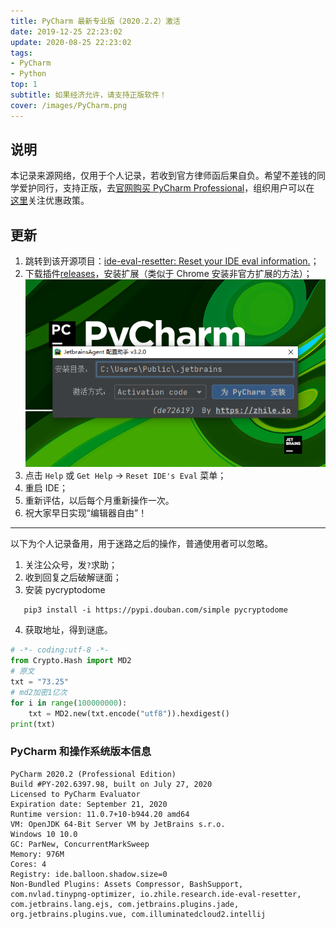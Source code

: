 ```yaml
---
title: PyCharm 最新专业版（2020.2.2）激活
date: 2019-12-25 22:23:02
update: 2020-08-25 22:23:02
tags: 
- PyCharm
- Python
top: 1
subtitle: 如果经济允许，请支持正版软件！
cover: /images/PyCharm.png
---
```


## 说明

本记录来源网络，仅用于个人记录，若收到官方律师函后果自负。希望不差钱的同学爱护同行，支持正版，去[官网购买 PyCharm Professional](https://www.jetbrains.com/zh-cn/pycharm/buy/#personal?billing=yearly)，组织用户可以在 [这里](https://www.jetbrains.com/zh-cn/pycharm/buy/#discounts?billing=yearly)关注优惠政策。

## 更新
1. 跳转到该开源项目：[ide-eval-resetter: Reset your IDE eval information.](https://gitee.com/pengzhile/ide-eval-resetter)；
2. 下载插件[releases](https://gitee.com/pengzhile/ide-eval-resetter/releases)，安装扩展（类似于 Chrome 安装非官方扩展的方法）；
![PyCharm-2020.2](/images/PyCharm-2020-2.png)
3. 点击 `Help` 或 `Get Help` -> `Reset IDE's Eval` 菜单；
4. 重启 IDE；
5. 重新评估，以后每个月重新操作一次。
6. 祝大家早日实现“编辑器自由”！
---
以下为个人记录备用，用于迷路之后的操作，普通使用者可以忽略。
1. 关注公众号，发`?`求助；
2. 收到回复之后破解谜面；
3. 安装 pycryptodome    
 ```plain
    pip3 install -i https://pypi.douban.com/simple pycryptodome
 ```
4. 获取地址，得到谜底。
```python
# -*- coding:utf-8 -*-
from Crypto.Hash import MD2
# 原文
txt = "73.25"
# md2加密1亿次
for i in range(100000000):
    txt = MD2.new(txt.encode("utf8")).hexdigest()
print(txt)
```

### PyCharm 和操作系统版本信息
```plain
PyCharm 2020.2 (Professional Edition)
Build #PY-202.6397.98, built on July 27, 2020
Licensed to PyCharm Evaluator
Expiration date: September 21, 2020
Runtime version: 11.0.7+10-b944.20 amd64
VM: OpenJDK 64-Bit Server VM by JetBrains s.r.o.
Windows 10 10.0
GC: ParNew, ConcurrentMarkSweep
Memory: 976M
Cores: 4
Registry: ide.balloon.shadow.size=0
Non-Bundled Plugins: Assets Compressor, BashSupport, com.nvlad.tinypng-optimizer, io.zhile.research.ide-eval-resetter, com.jetbrains.lang.ejs, com.jetbrains.plugins.jade, org.jetbrains.plugins.vue, com.illuminatedcloud2.intellij
```